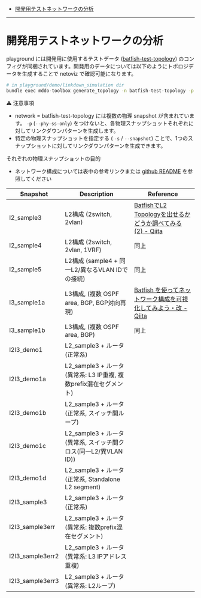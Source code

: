 <!-- TOC -->

- [開発用テストネットワークの分析](#開発用テストネットワークの分析)

<!-- /TOC -->

---

# 開発用テストネットワークの分析

playground には開発用に使用するテストデータ ([batfish-test-topology](https://github.com/corestate55/batfish-test-topology)) のコンフィグが同梱されています。開発用のデータについては以下のようにトポロジデータを生成することで netoviz で確認可能になります。

```bash
# in playground/demo/linkdown_simulation dir
bundle exec mddo-toolbox generate_topology -n batfish-test-topology -p
```

⚠️ 注意事項

- network = batfish-test-topology には複数の物理 snapshot が含まれています。 `-p` (`--phy-ss-only`) をつけないと、各物理スナップショットそれぞれに対してリンクダウンパターンを生成します。
- 特定の物理スナップショットを指定する ( `-s` / `--snapshot`) ことで、1つのスナップショットに対してリンクダウンパターンを生成できます。

それぞれの物理スナップショットの目的

- ネットワーク構成については表中の参考リンクまたは [github README](https://github.com/corestate55/batfish-test-topology) を参照してください

| Snapshot | Description | Reference |
| --- | --- | --- |
| l2_sample3 | L2構成 (2switch, 2vlan) | [BatfishでL2 Topologyを出せるかどうか調べてみる (2) - Qiita](https://qiita.com/corestate55/items/bfac369b3f4532e5acef) |
| l2_sample4 | L2構成 (2switch, 2vlan, 1VRF) | 同上 |
| l2_sample5 | L2構成 (sample4 + 同一L2/異なるVLAN IDでの接続) | 同上 |
| l3_sample1a | L3構成, (複数 OSPF area, BGP, BGP対向再現) | [Batfish を使ってネットワーク構成を可視化してみよう・改 - Qiita](https://qiita.com/corestate55/items/fb18066d1105010758d9) |
| l3_sample1b | L3構成, (複数 OSPF area, BGP) | 同上 |
| l2l3_demo1 | L2_sample3 + ルータ (正常系) |  |
| l2l3_demo1a | L2_sample3 + ルータ (異常系: L3 IP重複, 複数prefix混在セグメント) |  |
| l2l3_demo1b | L2_sample3 + ルータ (正常系, スイッチ間ループ) |  |
| l2l3_demo1c | L2_sample3 + ルータ (異常系, スイッチ間クロス(同一L2/異VLAN ID)) |  |
| l2l3_demo1d | L2_sample3 + ルータ (正常系, Standalone L2 segment) |  |
| l2l3_sample3 | L2_sample3 + ルータ (正常系) |  |
| l2l3_sample3err | L2_sample3 + ルータ (異常系: 複数prefix混在セグメント) |  |
| l2l3_sample3err2 | L2_sample3 + ルータ (異常系: L3 IPアドレス重複) |  |
| l2l3_sample3err3 | L2_sample3 + ルータ (異常系: L2ループ) |  |
